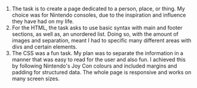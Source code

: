 <!--****************************************************************************
************************ freeCodeCamp.com - Tribute Page ***********************
********************************************************************************
***********************          by Justin Bauer          **********************
***********************          GitHub: jbNype           **********************
***********************   justinbauer.design@gmail.com    **********************
***********************     http://justinbauer.design     **********************
*****************************************************************************-->

1. The task is to create a page dedicated to a person, place, or thing. My choice was for Nintendo consoles, due to the inspiration and influence they have had on my life.
2. For the HTML, the task asks to use basic syntax with main and footer sections, as well as, an unordered list. Doing so, with the amount of images and separation, meant I had to specific many different areas with divs and certain elements.
3. The CSS was a fun task. My plan was to separate the information in a manner that was easy to read for the user and also fun. I achieved this by following Nintendo's Joy Con colours and included margins and padding for structured data. The whole page is responsive and works on many screen sizes.
